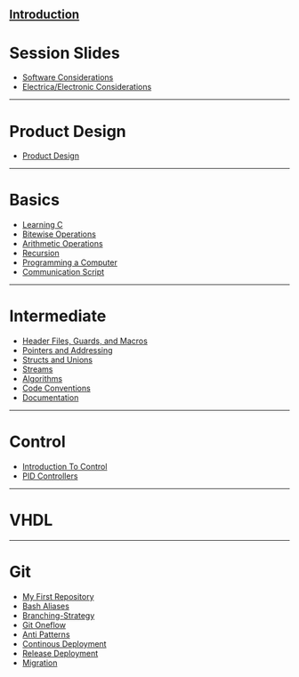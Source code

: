 [**Introduction**](Introduction.md)
-------------------------------------

# Session Slides

- [Software Considerations]()
- [Electrica/Electronic Considerations]()
-------

# Product Design

- [Product Design](ProductDesign/ProductDesign.md)

-------

# Basics 

- [Learning C](Learning_C/Learning_C.md)
- [Bitewise Operations](BitwiseOperations/BitwiseOperations.md)
- [Arithmetic Operations](ArithmeticOperations/ArithmeticOperations.md)
- [Recursion](Recursion/Recursion.md)
- [Programming a Computer](Programming_Computers/programming_computers.md)
- [Communication Script](Communication_Scripts/Communication_Scripts.md)

-------------------------------------

# Intermediate

- [Header Files, Guards, and Macros](HeaderFilesGuardsMacros/HeaderFilesGuardsMacros.md)
- [Pointers and Addressing](PointersAndAddressing/PointersAndAddressing.md)
- [Structs and Unions](UnionsAndStructs/UnionsAndStructs.md)
- [Streams](Streams/Streams.md)
- [Algorithms](Algorithms/Algorithms.md)
- [Code Conventions]()
- [Documentation]()

------

# Control

- [Introduction To Control](IntroductionToControl/IntroductionToControl.md)
- [PID Controllers](PIDControllers/PIDControllers.md)

------

# VHDL

------

# Git

  - [My First Repository](myFirstRepository/myFirstRepository.md)
  - [Bash Aliases](BashAliases/BashAliases.md)
  - [Branching-Strategy](BranchingModel/BranchingModel.md)
  - [Git Oneflow](OneFlow/OneFlow.md)
  - [Anti Patterns](AntiPatterns/AntiPatterns.md)
  - [Continous Deployment](ContinousDeployment/ContinousDeployment.md)
  - [Release Deployment](ReleaseDeployment/ReleaseDeployment.md)
  - [Migration](Migration/Migration.md)